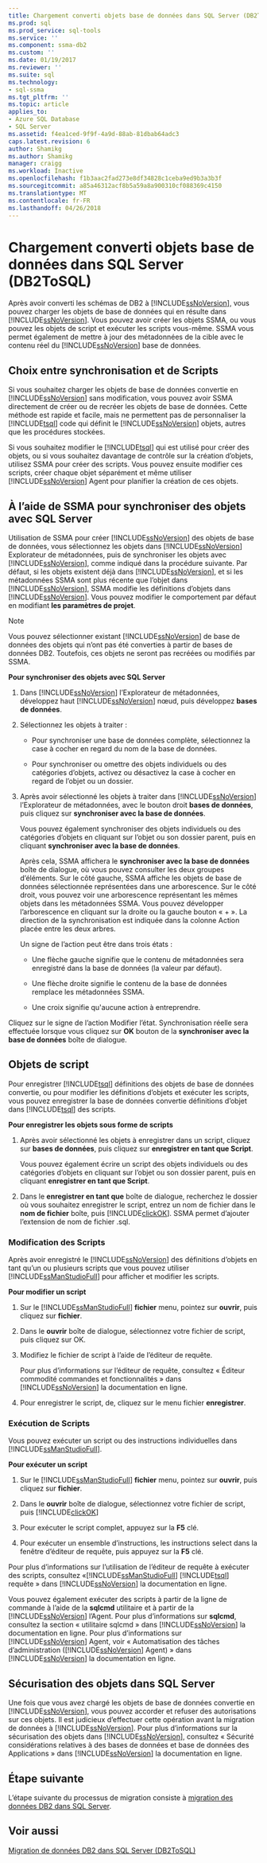 ```yaml
---
title: Chargement converti objets base de données dans SQL Server (DB2ToSQL) | Documents Microsoft
ms.prod: sql
ms.prod_service: sql-tools
ms.service: ''
ms.component: ssma-db2
ms.custom: ''
ms.date: 01/19/2017
ms.reviewer: ''
ms.suite: sql
ms.technology:
- sql-ssma
ms.tgt_pltfrm: ''
ms.topic: article
applies_to:
- Azure SQL Database
- SQL Server
ms.assetid: f4ea1ced-9f9f-4a9d-88ab-81dbab64adc3
caps.latest.revision: 6
author: Shamikg
ms.author: Shamikg
manager: craigg
ms.workload: Inactive
ms.openlocfilehash: f1b3aac2fad273e8df34828c1ceba9ed9b3a3b3f
ms.sourcegitcommit: a85a46312acf8b5a59a8a900310cf088369c4150
ms.translationtype: MT
ms.contentlocale: fr-FR
ms.lasthandoff: 04/26/2018
---
```

# <a name="loading-converted-database-objects-into-sql-server-db2tosql"></a>Chargement converti objets base de données dans SQL Server (DB2ToSQL)
Après avoir converti les schémas de DB2 à [!INCLUDE[ssNoVersion](../../includes/ssnoversion_md.md)], vous pouvez charger les objets de base de données qui en résulte dans [!INCLUDE[ssNoVersion](../../includes/ssnoversion_md.md)]. Vous pouvez avoir créer les objets SSMA, ou vous pouvez les objets de script et exécuter les scripts vous-même. SSMA vous permet également de mettre à jour des métadonnées de la cible avec le contenu réel du [!INCLUDE[ssNoVersion](../../includes/ssnoversion_md.md)] base de données.  
  
## <a name="choosing-between-synchronization-and-scripts"></a>Choix entre synchronisation et de Scripts  
Si vous souhaitez charger les objets de base de données convertie en [!INCLUDE[ssNoVersion](../../includes/ssnoversion_md.md)] sans modification, vous pouvez avoir SSMA directement de créer ou de recréer les objets de base de données. Cette méthode est rapide et facile, mais ne permettent pas de personnaliser la [!INCLUDE[tsql](../../includes/tsql_md.md)] code qui définit le [!INCLUDE[ssNoVersion](../../includes/ssnoversion_md.md)] objets, autres que les procédures stockées.  
  
Si vous souhaitez modifier le [!INCLUDE[tsql](../../includes/tsql_md.md)] qui est utilisé pour créer des objets, ou si vous souhaitez davantage de contrôle sur la création d’objets, utilisez SSMA pour créer des scripts. Vous pouvez ensuite modifier ces scripts, créer chaque objet séparément et même utiliser [!INCLUDE[ssNoVersion](../../includes/ssnoversion_md.md)] Agent pour planifier la création de ces objets.  
  
## <a name="using-ssma-to-synchronize-objects-with-sql-server"></a>À l’aide de SSMA pour synchroniser des objets avec SQL Server  
Utilisation de SSMA pour créer [!INCLUDE[ssNoVersion](../../includes/ssnoversion_md.md)] des objets de base de données, vous sélectionnez les objets dans [!INCLUDE[ssNoVersion](../../includes/ssnoversion_md.md)] Explorateur de métadonnées, puis de synchroniser les objets avec [!INCLUDE[ssNoVersion](../../includes/ssnoversion_md.md)], comme indiqué dans la procédure suivante. Par défaut, si les objets existent déjà dans [!INCLUDE[ssNoVersion](../../includes/ssnoversion_md.md)], et si les métadonnées SSMA sont plus récente que l’objet dans [!INCLUDE[ssNoVersion](../../includes/ssnoversion_md.md)], SSMA modifie les définitions d’objets dans [!INCLUDE[ssNoVersion](../../includes/ssnoversion_md.md)]. Vous pouvez modifier le comportement par défaut en modifiant **les paramètres de projet**.  
  
> [!NOTE]  
> Vous pouvez sélectionner existant [!INCLUDE[ssNoVersion](../../includes/ssnoversion_md.md)] de base de données des objets qui n’ont pas été converties à partir de bases de données DB2. Toutefois, ces objets ne seront pas recréées ou modifiés par SSMA.  
  
**Pour synchroniser des objets avec SQL Server**  
  
1.  Dans [!INCLUDE[ssNoVersion](../../includes/ssnoversion_md.md)] l’Explorateur de métadonnées, développez haut [!INCLUDE[ssNoVersion](../../includes/ssnoversion_md.md)] nœud, puis développez **bases de données**.  
  
2.  Sélectionnez les objets à traiter :  
  
    -   Pour synchroniser une base de données complète, sélectionnez la case à cocher en regard du nom de la base de données.  
  
    -   Pour synchroniser ou omettre des objets individuels ou des catégories d’objets, activez ou désactivez la case à cocher en regard de l’objet ou un dossier.  
  
3.  Après avoir sélectionné les objets à traiter dans [!INCLUDE[ssNoVersion](../../includes/ssnoversion_md.md)] l’Explorateur de métadonnées, avec le bouton droit **bases de données**, puis cliquez sur **synchroniser avec la base de données**.  
  
    Vous pouvez également synchroniser des objets individuels ou des catégories d’objets en cliquant sur l’objet ou son dossier parent, puis en cliquant **synchroniser avec la base de données**.  
  
    Après cela, SSMA affichera le **synchroniser avec la base de données** boîte de dialogue, où vous pouvez consulter les deux groupes d’éléments. Sur le côté gauche, SSMA affiche les objets de base de données sélectionnée représentées dans une arborescence. Sur le côté droit, vous pouvez voir une arborescence représentant les mêmes objets dans les métadonnées SSMA. Vous pouvez développer l’arborescence en cliquant sur la droite ou la gauche bouton « + ». La direction de la synchronisation est indiquée dans la colonne Action placée entre les deux arbres.  
  
    Un signe de l’action peut être dans trois états :  
  
    -   Une flèche gauche signifie que le contenu de métadonnées sera enregistré dans la base de données (la valeur par défaut).  
  
    -   Une flèche droite signifie le contenu de la base de données remplace les métadonnées SSMA.  
  
    -   Une croix signifie qu'aucune action à entreprendre.  
  
Cliquez sur le signe de l’action Modifier l’état. Synchronisation réelle sera effectuée lorsque vous cliquez sur **OK** bouton de la **synchroniser avec la base de données** boîte de dialogue.  
  
## <a name="scripting-objects"></a>Objets de script  
Pour enregistrer [!INCLUDE[tsql](../../includes/tsql_md.md)] définitions des objets de base de données convertie, ou pour modifier les définitions d’objets et exécuter les scripts, vous pouvez enregistrer la base de données convertie définitions d’objet dans [!INCLUDE[tsql](../../includes/tsql_md.md)] des scripts.  
  
**Pour enregistrer les objets sous forme de scripts**  
  
1.  Après avoir sélectionné les objets à enregistrer dans un script, cliquez sur **bases de données**, puis cliquez sur **enregistrer en tant que Script**.  
  
    Vous pouvez également écrire un script des objets individuels ou des catégories d’objets en cliquant sur l’objet ou son dossier parent, puis en cliquant **enregistrer en tant que Script**.  
  
2.  Dans le **enregistrer en tant que** boîte de dialogue, recherchez le dossier où vous souhaitez enregistrer le script, entrez un nom de fichier dans le **nom de fichier** boîte, puis [!INCLUDE[clickOK](../../includes/clickok_md.md)]. SSMA permet d’ajouter l’extension de nom de fichier .sql.  
  
### <a name="modifying-scripts"></a>Modification des Scripts  
Après avoir enregistré le [!INCLUDE[ssNoVersion](../../includes/ssnoversion_md.md)] des définitions d’objets en tant qu’un ou plusieurs scripts que vous pouvez utiliser [!INCLUDE[ssManStudioFull](../../includes/ssmanstudiofull_md.md)] pour afficher et modifier les scripts.  
  
**Pour modifier un script**  
  
1.  Sur le [!INCLUDE[ssManStudioFull](../../includes/ssmanstudiofull_md.md)] **fichier** menu, pointez sur **ouvrir**, puis cliquez sur **fichier**.  
  
2.  Dans le **ouvrir** boîte de dialogue, sélectionnez votre fichier de script, puis cliquez sur OK.
  
3.  Modifiez le fichier de script à l’aide de l’éditeur de requête.  
  
    Pour plus d’informations sur l’éditeur de requête, consultez « Éditeur commodité commandes et fonctionnalités » dans [!INCLUDE[ssNoVersion](../../includes/ssnoversion_md.md)] la documentation en ligne.  
  
4.  Pour enregistrer le script, de, cliquez sur le menu fichier **enregistrer**.  
  
### <a name="running-scripts"></a>Exécution de Scripts  
Vous pouvez exécuter un script ou des instructions individuelles dans [!INCLUDE[ssManStudioFull](../../includes/ssmanstudiofull_md.md)].  
  
**Pour exécuter un script**  
  
1.  Sur le [!INCLUDE[ssManStudioFull](../../includes/ssmanstudiofull_md.md)] **fichier** menu, pointez sur **ouvrir**, puis cliquez sur **fichier**.  
  
2.  Dans le **ouvrir** boîte de dialogue, sélectionnez votre fichier de script, puis [!INCLUDE[clickOK](../../includes/clickok_md.md)]  
  
3.  Pour exécuter le script complet, appuyez sur la **F5** clé.  
  
4.  Pour exécuter un ensemble d’instructions, les instructions select dans la fenêtre d’éditeur de requête, puis appuyez sur la **F5** clé.  
  
Pour plus d’informations sur l’utilisation de l’éditeur de requête à exécuter des scripts, consultez «[!INCLUDE[ssManStudioFull](../../includes/ssmanstudiofull_md.md)] [!INCLUDE[tsql](../../includes/tsql_md.md)] requête » dans [!INCLUDE[ssNoVersion](../../includes/ssnoversion_md.md)] la documentation en ligne.  
  
Vous pouvez également exécuter des scripts à partir de la ligne de commande à l’aide de la **sqlcmd** utilitaire et à partir de la [!INCLUDE[ssNoVersion](../../includes/ssnoversion_md.md)] l’Agent. Pour plus d’informations sur **sqlcmd**, consultez la section « utilitaire sqlcmd » dans [!INCLUDE[ssNoVersion](../../includes/ssnoversion_md.md)] la documentation en ligne. Pour plus d’informations sur [!INCLUDE[ssNoVersion](../../includes/ssnoversion_md.md)] Agent, voir « Automatisation des tâches d’administration ([!INCLUDE[ssNoVersion](../../includes/ssnoversion_md.md)] Agent) » dans [!INCLUDE[ssNoVersion](../../includes/ssnoversion_md.md)] la documentation en ligne.  
  
## <a name="securing-objects-in-sql-server"></a>Sécurisation des objets dans SQL Server  
Une fois que vous avez chargé les objets de base de données convertie en [!INCLUDE[ssNoVersion](../../includes/ssnoversion_md.md)], vous pouvez accorder et refuser des autorisations sur ces objets. Il est judicieux d’effectuer cette opération avant la migration de données à [!INCLUDE[ssNoVersion](../../includes/ssnoversion_md.md)]. Pour plus d’informations sur la sécurisation des objets dans [!INCLUDE[ssNoVersion](../../includes/ssnoversion_md.md)], consultez « Sécurité considérations relatives à des bases de données et base de données des Applications » dans [!INCLUDE[ssNoVersion](../../includes/ssnoversion_md.md)] la documentation en ligne.  
  
## <a name="next-step"></a>Étape suivante  
L’étape suivante du processus de migration consiste à [migration des données DB2 dans SQL Server](http://msdn.microsoft.com/en-us/86cbd39f-6dac-409a-9ce1-7dd54403f84b).  
  
## <a name="see-also"></a>Voir aussi  
[Migration de données DB2 dans SQL Server &#40;DB2ToSQL&#41;](../../ssma/db2/migrating-db2-data-into-sql-server-db2tosql.md)  
  
